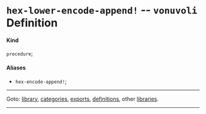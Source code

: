 

<a id='definition__vonuvoli__hex-lower-encode-append_21'></a>

# `hex-lower-encode-append!` -- `vonuvoli` Definition


<a id='definition__vonuvoli__hex-lower-encode-append_21__kind'></a>

#### Kind

`procedure`;


<a id='definition__vonuvoli__hex-lower-encode-append_21__aliases'></a>

#### Aliases

 * `hex-encode-append!`;

----

Goto: [library](../../vonuvoli/_index.md#library__vonuvoli), [categories](../../vonuvoli/categories/_index.md#toc__vonuvoli__categories), [exports](../../vonuvoli/exports/_index.md#toc__vonuvoli__exports), [definitions](../../vonuvoli/definitions/_index.md#toc__vonuvoli__definitions), other [libraries](../../_libraries.md#toc__libraries).

----

